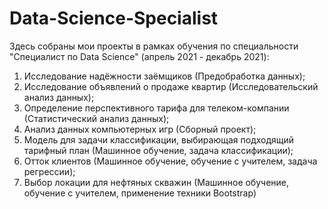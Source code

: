 # Data-Science-Specialist
Здесь собраны мои проекты в рамках обучения по специальности "Специалист по Data Science" (апрель 2021 - декабрь 2021):

1) Исследование надёжности заёмщиков (Предобработка данных);
2) Исследование объявлений о продаже квартир (Исследовательский анализ данных);
3) Определение перспективного тарифа для телеком-компании (Статистический анализ данных);
4) Анализ данных компьютерных игр (Сборный проект);
5) Модель для задачи классификации, выбирающая подходящий тарифный план (Машинное обучение, задача классификации);
6) Отток клиентов (Машинное обучение, обучение с учителем, задача регрессии);
7) Выбор локации для нефтяных скважин (Машинное обучение, обучение с учителем, применение техники Bootstrap)
